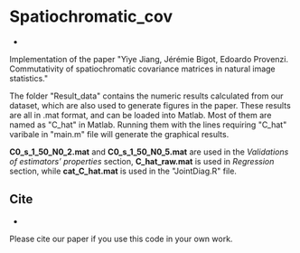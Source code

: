 # Spatiochromatic_cov
-
Implementation of the paper "Yiye Jiang, Jérémie Bigot, Edoardo Provenzi. Commutativity of spatiochromatic covariance matrices in natural image statistics."

The folder "Result_data" contains the numeric results calculated from our dataset, which are also used to generate figures in the paper. These results are all in .mat format, and can be loaded into Matlab. Most of them are named as "C_hat" in Matlab. Running them with the lines requiring "C_hat" varibale in "main.m" file will generate the graphical results.

**C0_s_1_50_N0_2.mat** and **C0_s_1_50_N0_5.mat** are used in the *Validations of estimators’ properties* section, **C_hat_raw.mat** is used in *Regression* section, while **cat_C_hat.mat** is used in the "JointDiag.R" file. 

## Cite
-
Please cite our paper if you use this code in your own work.
